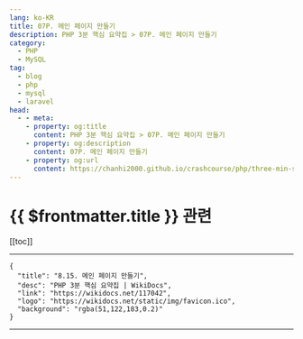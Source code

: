 ```yaml
---
lang: ko-KR
title: 07P. 메인 페이지 만들기
description: PHP 3분 핵심 요약집 > 07P. 메인 페이지 만들기
category: 
  - PHP
  - MySQL
tag: 
  - blog
  - php
  - mysql
  - laravel
head:
  - - meta:
    - property: og:title
      content: PHP 3분 핵심 요약집 > 07P. 메인 페이지 만들기
    - property: og:description
      content: 07P. 메인 페이지 만들기
    - property: og:url
      content: https://chanhi2000.github.io/crashcourse/php/three-min-summary/07-miniproject/07P.html
---
```


# {{ $frontmatter.title }} 관련

[[toc]]

---

```component VPCard
{
  "title": "8.15. 메인 페이지 만들기",
  "desc": "PHP 3분 핵심 요약집 | WikiDocs",
  "link": "https://wikidocs.net/117042",
  "logo": "https://wikidocs.net/static/img/favicon.ico",
  "background": "rgba(51,122,183,0.2)"
}
```

---
